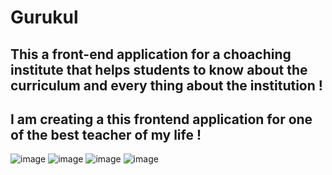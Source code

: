 # Gurukul

## This a front-end application for a choaching institute that helps students to know about the curriculum and every thing about the institution !
## I am creating a this frontend application for one of the best teacher of my life !


![image](https://user-images.githubusercontent.com/105917542/213939457-b9430133-9c70-4f6f-ad42-19cb0f910389.png)
![image](https://user-images.githubusercontent.com/105917542/213941838-f24cc112-7bb5-430e-b8c9-acf201b65d1b.png)
![image](https://user-images.githubusercontent.com/105917542/213941843-29b8446c-a5b4-40de-b060-2d47a375ae6f.png)
![image](https://user-images.githubusercontent.com/105917542/213942497-532d4b3a-62c4-4e56-9900-b00ab227005c.png)
